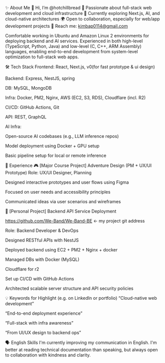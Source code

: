 ✨ About Me
👋 Hi, I’m @hotchillbread
🚀 Passionate about full-stack web development and cloud infrastructure
🎯 Currently exploring Next.js, AI, and cloud-native architectures
🌍 Open to collaboration, especially for web/app development projects
📧 Reach me: kimbap0114@gmail.com

Comfortable working in Ubuntu and Amazon Linux 2 environments for deploying backend and AI services.
Experienced in both high-level (TypeScript, Python, Java) and low-level (C, C++, ARM Assembly) languages, enabling end-to-end development from system-level optimization to full-stack web apps.

🛠 Tech Stack
Frontend: React, Next.js, v0(for fast prototype & ui design)

Backend: Express, NestJS, spring


DB: MySQL, MongoDB

Infra: Docker, PM2, Nginx, AWS (EC2, S3, RDS), Cloudflare (incl. R2)

CI/CD: GitHub Actions, Git

API: REST, GraphQL

AI Infra:

Open-source AI codebases (e.g., LLM inference repos)

Model deployment using Docker + GPU setup

Basic pipeline setup for local or remote inference


💼 Experience
🎮 [Major Course Project] Adventure Design (PM + UX/UI Prototype)
Role: UX/UI Designer, Planning

Designed interactive prototypes and user flows using Figma

Focused on user needs and accessibility principles

Communicated ideas via user scenarios and wireframes

🧩 [Personal Project] Backend API Service Deployment 

https://github.com/We-Band/We-Band-BE <- my project git address

Role: Backend Developer & DevOps

Designed RESTful APIs with NestJS

Deployed backend using EC2 + PM2 + Nginx + docker

Managed DBs with Docker (MySQL)

Cloudflare for r2

Set up CI/CD with GitHub Actions

Architected scalable server structure and API security policies

💡 Keywords for Highlight (e.g. on LinkedIn or portfolio)
“Cloud-native web development”

“End-to-end deployment experience”

“Full-stack with infra awareness”

“From UI/UX design to backend ops”

🗣 English Skills
I'm currently improving my communication in English. I'm better at reading technical documentation than speaking, but always open to collaboration with kindness and clarity.
